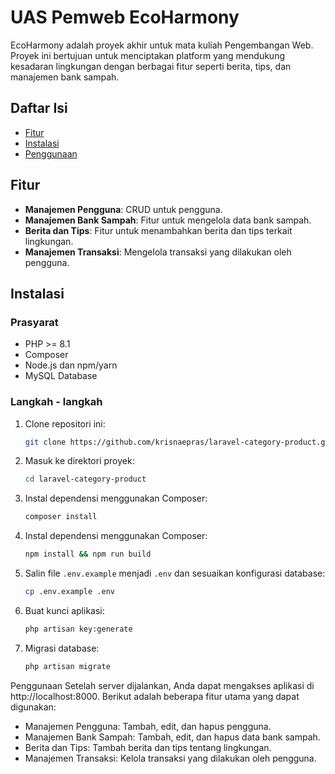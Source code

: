 # UAS Pemweb EcoHarmony

EcoHarmony adalah proyek akhir untuk mata kuliah Pengembangan Web. Proyek ini bertujuan untuk menciptakan platform yang mendukung kesadaran lingkungan dengan berbagai fitur seperti berita, tips, dan manajemen bank sampah.

## Daftar Isi
- [Fitur](#fitur)
- [Instalasi](#instalasi)
- [Penggunaan](#penggunaan)


## Fitur
- **Manajemen Pengguna**: CRUD untuk pengguna.
- **Manajemen Bank Sampah**: Fitur untuk mengelola data bank sampah.
- **Berita dan Tips**: Fitur untuk menambahkan berita dan tips terkait lingkungan.
- **Manajemen Transaksi**: Mengelola transaksi yang dilakukan oleh pengguna.

## Instalasi

### Prasyarat
- PHP >= 8.1
- Composer
- Node.js dan npm/yarn
- MySQL Database

### Langkah - langkah
1. Clone repositori ini:
   ```bash
   git clone https://github.com/krisnaepras/laravel-category-product.git
2. Masuk ke direktori proyek:
   ```bash
   cd laravel-category-product
   ```
3. Instal dependensi menggunakan Composer:
   ```bash
   composer install
   ```
4. Instal dependensi menggunakan Composer:
   ```bash
   npm install && npm run build
   ```
5. Salin file `.env.example` menjadi `.env` dan sesuaikan konfigurasi database:
   ```bash
   cp .env.example .env
   ```
6. Buat kunci aplikasi:
   ```bash
   php artisan key:generate
   ```
7. Migrasi database:
   ```bash
   php artisan migrate
   ```
Penggunaan
Setelah server dijalankan, Anda dapat mengakses aplikasi di http://localhost:8000. Berikut adalah beberapa fitur utama yang dapat digunakan:
- Manajemen Pengguna: Tambah, edit, dan hapus pengguna.
- Manajemen Bank Sampah: Tambah, edit, dan hapus data bank sampah.
- Berita dan Tips: Tambah berita dan tips tentang lingkungan.
- Manajemen Transaksi: Kelola transaksi yang dilakukan oleh pengguna.
